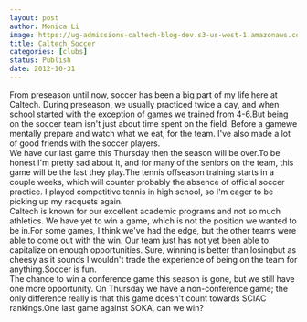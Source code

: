 ```yaml
---
layout: post
author: Monica Li
image: https://ug-admissions-caltech-blog-dev.s3-us-west-1.amazonaws.com/old_pictures/caltech_as_it_happens/6a0105349b8251970b017ee48a1327970d.jpg
title: Caltech Soccer
categories: [clubs]
status: Publish
date: 2012-10-31
---
```


<div id="yiv1614820121yui_3_7_2_15_1351326621022_39">
<div id="yiv1614820121yui_3_7_2_15_1351326621022_39">
From preseason until now, soccer has been a big part of my life here at Caltech. During preseason, we usually practiced twice a day, and when school started with the exception of games we trained from 4-6.But being on the soccer team isn't just about time spent on the field. Before a gamewe mentally prepare and watch what we eat, for the team. I've also made a lot of good friends with the soccer players.

<div id="yiv1614820121yui_3_7_2_15_1351326621022_39">We have our last game this Thursday then the season will be over.To be honest I'm pretty sad about it, and for many of the seniors on the team, this game will be the last they play.The tennis offseason training starts in a couple weeks, which will counter probably the absence of official soccer practice. I played competitive tennis in high school, so I'm eager to be picking up my racquets again.

<div id="yiv1614820121yui_3_7_2_15_1351326621022_39">Caltech is known for our excellent academic programs and not so much athletics. We have yet to win a game, which is not the position we wanted to be in.For some games, I think we've had the edge, but the other teams were able to come out with the win. Our team just has not yet been able to capitalize on enough opportunities. Sure, winning is better than losingbut as cheesy as it sounds I wouldn't trade the experience of being on the team for anything.Soccer is fun.

<div id="yiv1614820121yui_3_7_2_15_1351326621022_39">The chance to win a conference game this season is gone, but we still have one more opportunity. On Thursday we have a non-conference game; the only difference really is that this game doesn't count towards SCIAC rankings.One last game against SOKA, can we win?
